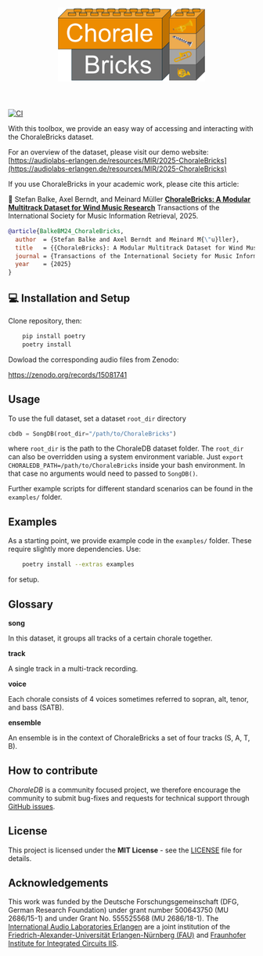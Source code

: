 <h1 align="center">
<img src="https://raw.githubusercontent.com/stefan-balke/choralebricks/refs/heads/main/docs/img/logo_cb.png" width="300">
</h1><br>

[![CI](https://github.com/stefan-balke/choralebricks/actions/workflows/python-package.yml/badge.svg)](https://github.com/stefan-balke/choralebricks/actions/workflows/python-package.yml)

With this toolbox, we provide an easy way of accessing and interacting with the ChoraleBricks dataset.

For an overview of the dataset, please visit our demo website:<br />
[https://audiolabs-erlangen.de/resources/MIR/2025-ChoraleBricks](https://audiolabs-erlangen.de/resources/MIR/2025-ChoraleBricks)

If you use ChoraleBricks in your academic work, please cite this article:

:blue_book: Stefan Balke, Axel Berndt, and Meinard Müller
[**ChoraleBricks: A Modular Multitrack Dataset for Wind Music Research**](#)
Transactions of the International Society for Music Information Retrieval, 2025.


```bibtex
@article{BalkeBM24_ChoraleBricks,
  author  = {Stefan Balke and Axel Berndt and Meinard M{\"u}ller},
  title   = {{ChoraleBricks}: A Modular Multitrack Dataset for Wind Music Research},
  journal = {Transactions of the International Society for Music Information Retrieval},
  year    = {2025}
}
```

## :computer: Installation and Setup

Clone repository, then:

```bash
    pip install poetry
    poetry install
```

Dowload the corresponding audio files from Zenodo:

https://zenodo.org/records/15081741

## Usage

To use the full dataset, set a dataset `root_dir` directory

```python
cbdb = SongDB(root_dir="/path/to/ChoraleBricks")
```

where `root_dir` is the path to the ChoraleDB dataset folder.
The `root_dir` can also be overridden using a system environment variable.
Just ```export CHORALEDB_PATH=/path/to/ChoraleBricks``` inside your bash environment.
In that case no arguments would need to passed to `SongDB()`.

Further example scripts for different standard scenarios can be found in the `examples/` folder.

## Examples

As a starting point, we provide example code in the `examples/` folder.
These require slightly more dependencies. Use:
```bash
    poetry install --extras examples
```
for setup.

## Glossary

**song**

In this dataset, it groups all tracks of a certain chorale together.

**track**

A single track in a multi-track recording.

**voice**

Each chorale consists of 4 voices sometimes referred to sopran, alt, tenor, and bass (SATB).

**ensemble**

An ensemble is in the context of ChoraleBricks a set of four tracks (S, A, T, B).

## How to contribute

_ChoraleDB_ is a community focused project, we therefore encourage the community to submit bug-fixes and requests for technical support through [GitHub issues](https://github.com/stefan-balke/choralebricks/issues/new).

## License

This project is licensed under the **MIT License** - see the [LICENSE](./LICENSE) file for details.

## Acknowledgements

This work was funded by the Deutsche Forschungsgemeinschaft (DFG, German Research Foundation) under grant number 500643750 (MU 2686/15-1) and under Grant No. 555525568 (MU 2686/18-1).
The [International Audio Laboratories Erlangen](https://audiolabs-erlangen.de) are a joint institution of the [Friedrich-Alexander-Universität Erlangen-Nürnberg (FAU)](https://www.fau.eu) and [Fraunhofer Institute for Integrated Circuits IIS](https://www.iis.fraunhofer.de/en.html).